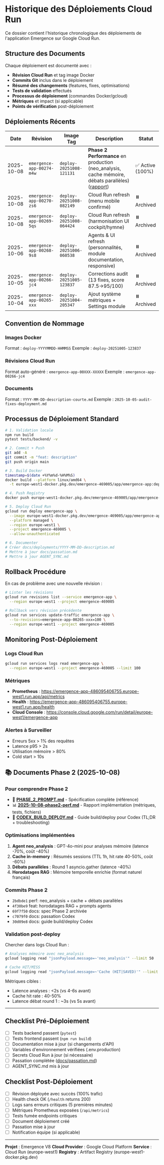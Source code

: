 # Historique des Déploiements Cloud Run

Ce dossier contient l'historique chronologique des déploiements de l'application Emergence sur Google Cloud Run.

## Structure des Documents

Chaque déploiement est documenté avec :
- **Révision Cloud Run** et tag image Docker
- **Commits Git** inclus dans le déploiement
- **Résumé des changements** (features, fixes, optimisations)
- **Tests de validation** effectués
- **Processus de déploiement** (commandes Docker/gcloud)
- **Métriques** et impact (si applicable)
- **Points de vérification** post-déploiement

## Déploiements Récents

| Date | Révision | Image Tag | Description | Statut |
|------|----------|-----------|-------------|--------|
| 2025-10-08 | `emergence-app-00274-m4w` | `deploy-20251008-121131` | **Phase 2 Performance** en production (neo_analysis, cache mémoire, débats parallèles) ([rapport](2025-10-08-cloud-run-revision-00274.md)) | ✅ Active (100%) |
| 2025-10-08 | `emergence-app-00270-zs6` | `deploy-20251008-082149` | Cloud Run refresh (menu mobile confirmé) | ⏸️ Archived |
| 2025-10-08 | `emergence-app-00269-5qs` | `deploy-20251008-064424` | Cloud Run refresh (harmonisation UI cockpit/hymne) | ⏸️ Archived |
| 2025-10-06 | `emergence-app-00268-9s8` | `deploy-20251006-060538` | Agents & UI refresh (personnalités, module documentation, responsive) | ⏸️ Archived |
| 2025-10-05 | `emergence-app-00266-jc4` | `deploy-20251005-123837` | Corrections audit (13 fixes, score 87.5→95/100) | ⏸️ Archived |
| 2025-10-04 | `emergence-app-00265-xxx` | `deploy-20251004-205347` | Ajout système métriques + Settings module | ⏸️ Archived |

## Convention de Nommage

### Images Docker
Format : `deploy-YYYYMMDD-HHMMSS`
Exemple : `deploy-20251005-123837`

### Révisions Cloud Run
Format auto-généré : `emergence-app-00XXX-XXXXX`
Exemple : `emergence-app-00266-jc4`

### Documents
Format : `YYYY-MM-DD-description-courte.md`
Exemple : `2025-10-05-audit-fixes-deployment.md`

## Processus de Déploiement Standard

```bash
# 1. Validation locale
npm run build
pytest tests/backend/ -v

# 2. Commit + Push
git add -A
git commit -m "feat: description"
git push origin main

# 3. Build Docker
timestamp=$(date +%Y%m%d-%H%M%S)
docker build --platform linux/amd64 \
  -t europe-west1-docker.pkg.dev/emergence-469005/app/emergence-app:deploy-$timestamp .

# 4. Push Registry
docker push europe-west1-docker.pkg.dev/emergence-469005/app/emergence-app:deploy-$timestamp

# 5. Deploy Cloud Run
gcloud run deploy emergence-app \
  --image europe-west1-docker.pkg.dev/emergence-469005/app/emergence-app:deploy-$timestamp \
  --platform managed \
  --region europe-west1 \
  --project emergence-469005 \
  --allow-unauthenticated

# 6. Documenter
# Créer docs/deployments/YYYY-MM-DD-description.md
# Mettre à jour docs/passation.md
# Mettre à jour AGENT_SYNC.md
```

## Rollback Procédure

En cas de problème avec une nouvelle révision :

```bash
# Lister les révisions
gcloud run revisions list --service emergence-app \
  --region europe-west1 --project emergence-469005

# Rollback vers révision précédente
gcloud run services update-traffic emergence-app \
  --to-revisions=emergence-app-00265-xxx=100 \
  --region europe-west1 --project emergence-469005
```

## Monitoring Post-Déploiement

### Logs Cloud Run
```bash
gcloud run services logs read emergence-app \
  --region europe-west1 --project emergence-469005 --limit 100
```

### Métriques
- **Prometheus** : https://emergence-app-486095406755.europe-west1.run.app/api/metrics
- **Health** : https://emergence-app-486095406755.europe-west1.run.app/health
- **Cloud Console** : https://console.cloud.google.com/run/detail/europe-west1/emergence-app

### Alertes à Surveiller
- Erreurs 5xx > 1% des requêtes
- Latence p95 > 2s
- Utilisation mémoire > 80%
- Cold start > 10s

## 📚 Documents Phase 2 (2025-10-08)

### Pour comprendre Phase 2
- 🎯 **[PHASE_2_PROMPT.md](PHASE_2_PROMPT.md)** - Spécification complète (référence)
- 📊 **[2025-10-08-phase2-perf.md](2025-10-08-phase2-perf.md)** - Rapport implémentation (métriques, tests, fichiers)
- 🚀 **[CODEX_BUILD_DEPLOY.md](CODEX_BUILD_DEPLOY.md)** - Guide build/deploy pour Codex (TL;DR + troubleshooting)

### Optimisations implémentées
1. **Agent neo_analysis** : GPT-4o-mini pour analyses mémoire (latence -70%, coût -40%)
2. **Cache in-memory** : Résumés sessions (TTL 1h, hit rate 40-50%, coût -60%)
3. **Débats parallèles** : Round 1 asyncio.gather (latence -40%)
4. **Horodatages RAG** : Mémoire temporelle enrichie (format naturel français)

### Commits Phase 2
- `2bdbde1` perf: neo_analysis + cache + débats parallèles
- `4f30be9` feat: horodatages RAG + prompts agents
- `69f7f50` docs: spec Phase 2 archivée
- `c7079f0` docs: passation Codex
- `30d09e8` docs: guide build/deploy Codex

### Validation post-deploy
Chercher dans logs Cloud Run :
```bash
# Analyses mémoire avec neo_analysis
gcloud logging read "jsonPayload.message=~'neo_analysis'" --limit 50

# Cache HIT/MISS
gcloud logging read "jsonPayload.message=~'Cache (HIT|SAVED)'" --limit 50
```

Métriques cibles :
- Latence analyses : <2s (vs 4-6s avant)
- Cache hit rate : 40-50%
- Latence débat round 1 : ~3s (vs 5s avant)

---

## Checklist Pré-Déploiement

- [ ] Tests backend passent (`pytest`)
- [ ] Tests frontend passent (`npm run build`)
- [ ] Documentation mise à jour (si changements d'API)
- [ ] Variables d'environnement vérifiées (.env.production)
- [ ] Secrets Cloud Run à jour (si nécessaire)
- [ ] Passation complétée ([docs/passation.md](../passation.md))
- [ ] AGENT_SYNC.md mis à jour

## Checklist Post-Déploiement

- [ ] Révision déployée avec succès (100% trafic)
- [ ] Health check OK (`/health` returns 200)
- [ ] Logs sans erreurs critiques (5 premières minutes)
- [ ] Métriques Prometheus exposées (`/api/metrics`)
- [ ] Tests fumée endpoints critiques
- [ ] Document déploiement créé
- [ ] Passation mise à jour
- [ ] Notification équipe (si applicable)

---

**Projet** : Emergence V8
**Cloud Provider** : Google Cloud Platform
**Service** : Cloud Run (europe-west1)
**Registry** : Artifact Registry (europe-west1-docker.pkg.dev)
